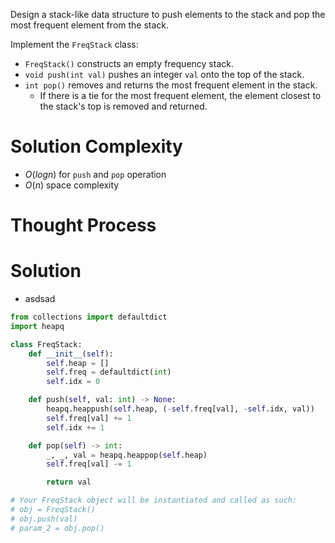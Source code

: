 Design a stack-like data structure to push elements to the stack and pop the most frequent element from the stack.

Implement the `FreqStack` class:

- `FreqStack()` constructs an empty frequency stack.
- `void push(int val)` pushes an integer `val` onto the top of the stack.
- `int pop()` removes and returns the most frequent element in the stack.
    - If there is a tie for the most frequent element, the element closest to the stack's top is removed and returned.
# Solution Complexity
- $O(logn)$ for `push` and `pop` operation
- $O(n)$ space complexity
# Thought Process
# Solution
- asdsad
```Python
from collections import defaultdict
import heapq

class FreqStack:
	def __init__(self):
		self.heap = []
		self.freq = defaultdict(int)
		self.idx = 0

	def push(self, val: int) -> None:
		heapq.heappush(self.heap, (-self.freq[val], -self.idx, val))
		self.freq[val] += 1
		self.idx += 1

	def pop(self) -> int:
		_, _, val = heapq.heappop(self.heap)
		self.freq[val] -= 1

		return val

# Your FreqStack object will be instantiated and called as such:
# obj = FreqStack()
# obj.push(val)
# param_2 = obj.pop()
```